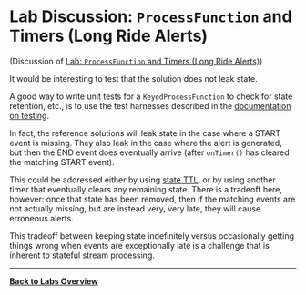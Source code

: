 <!--
Licensed to the Apache Software Foundation (ASF) under one
or more contributor license agreements.  See the NOTICE file
distributed with this work for additional information
regarding copyright ownership.  The ASF licenses this file
to you under the Apache License, Version 2.0 (the
"License"); you may not use this file except in compliance
with the License.  You may obtain a copy of the License at

  http://www.apache.org/licenses/LICENSE-2.0

Unless required by applicable law or agreed to in writing,
software distributed under the License is distributed on an
"AS IS" BASIS, WITHOUT WARRANTIES OR CONDITIONS OF ANY
KIND, either express or implied.  See the License for the
specific language governing permissions and limitations
under the License.
-->

# Lab Discussion: `ProcessFunction` and Timers (Long Ride Alerts)

(Discussion of [Lab: `ProcessFunction` and Timers (Long Ride Alerts)](./))

It would be interesting to test that the solution does not leak state.

A good way to write unit tests for a `KeyedProcessFunction` to check for state retention, etc., is to
use the test harnesses described in the
[documentation on testing](https://ci.apache.org/projects/flink/flink-docs-stable/dev/stream/testing.html#unit-testing-stateful-or-timely-udfs--custom-operators).

In fact, the reference solutions will leak state in the case where a START event is missing. They also
leak in the case where the alert is generated, but then the END event does eventually arrive (after `onTimer()`
has cleared the matching START event).

This could be addressed either by using [state TTL](https://ci.apache.org/projects/flink/flink-docs-stable/dev/stream/state/state.html#state-time-to-live-ttl),
or by using another timer that eventually
clears any remaining state. There is a tradeoff here, however: once that state has been removed,
then if the matching events are not actually missing, but are instead very, very late, they will cause erroneous alerts.

This tradeoff between keeping state indefinitely versus occasionally getting things wrong when events are
exceptionally late is a challenge that is inherent to stateful stream processing.

-----

[**Back to Labs Overview**](../README.md#lab-exercises)
